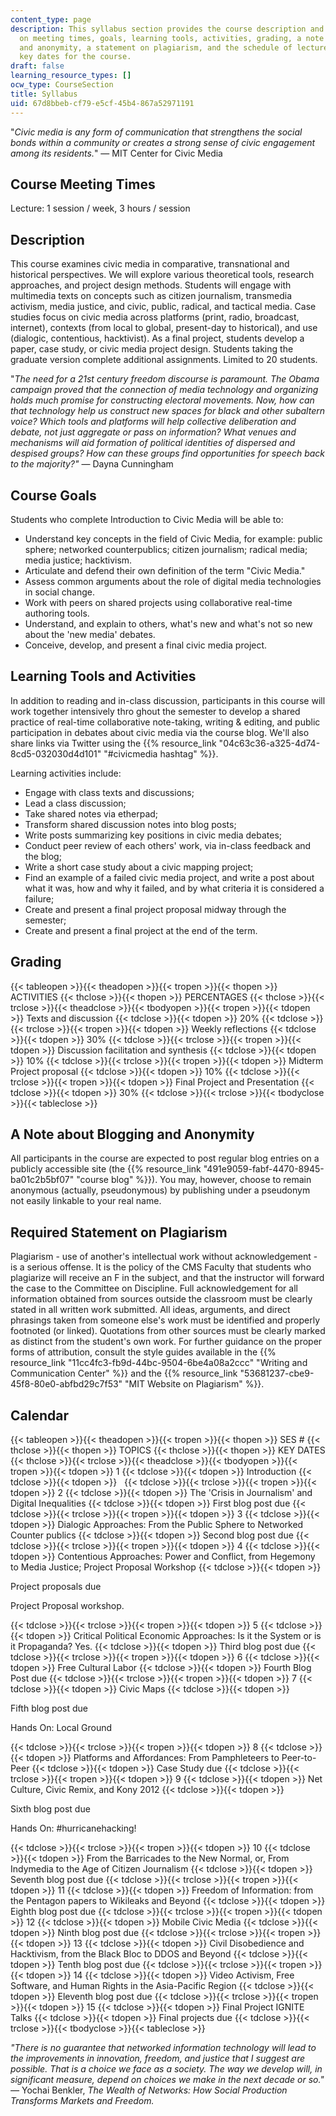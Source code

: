 ```yaml
---
content_type: page
description: This syllabus section provides the course description and information
  on meeting times, goals, learning tools, activities, grading, a note about blogging
  and anonymity, a statement on plagiarism, and the schedule of lecture topics and
  key dates for the course.
draft: false
learning_resource_types: []
ocw_type: CourseSection
title: Syllabus
uid: 67d8bbeb-cf79-e5cf-45b4-867a52971191
---
```

"*Civic media is any form of communication that strengthens the social bonds within a community or creates a strong sense of civic engagement among its residents.*" — MIT Center for Civic Media

## Course Meeting Times

Lecture: 1 session / week, 3 hours / session

## Description

This course examines civic media in comparative, transnational and historical perspectives. We will explore various theoretical tools, research approaches, and project design methods. Students will engage with multimedia texts on concepts such as citizen journalism, transmedia activism, media justice, and civic, public, radical, and tactical media. Case studies focus on civic media across platforms (print, radio, broadcast, internet), contexts (from local to global, present-day to historical), and use (dialogic, contentious, hacktivist). As a final project, students develop a paper, case study, or civic media project design. Students taking the graduate version complete additional assignments. Limited to 20 students.

"*The need for a 21st century freedom discourse is paramount. The Obama campaign proved that the connection of media technology and organizing holds much promise for constructing electoral movements. Now, how can that technology help us construct new spaces for black and other subaltern voice? Which tools and platforms will help collective deliberation and debate, not just aggregate or pass on information? What venues and mechanisms will aid formation of political identities of dispersed and despised groups? How can these groups find opportunities for speech back to the majority?"* — Dayna Cunningham

## Course Goals

Students who complete Introduction to Civic Media will be able to:

- Understand key concepts in the field of Civic Media, for example: public sphere; networked counterpublics; citizen journalism; radical media; media justice; hacktivism.
- Articulate and defend their own definition of the term "Civic Media."
- Assess common arguments about the role of digital media technologies in social change.
- Work with peers on shared projects using collaborative real-time authoring tools.
- Understand, and explain to others, what's new and what's not so new about the 'new media' debates.
- Conceive, develop, and present a final civic media project.

## Learning Tools and Activities

In addition to reading and in-class discussion, participants in this course will work together intensively thro ghout the semester to develop a shared practice of real-time collaborative note-taking, writing & editing, and public participation in debates about civic media via the course blog. We'll also share links via Twitter using the {{% resource_link "04c63c36-a325-4d74-8cd5-032030d4d101" "#civicmedia hashtag" %}}.

Learning activities include:

- Engage with class texts and discussions;
- Lead a class discussion;
- Take shared notes via etherpad;
- Transform shared discussion notes into blog posts;
- Write posts summarizing key positions in civic media debates;
- Conduct peer review of each others' work, via in-class feedback and the blog;
- Write a short case study about a civic mapping project;
- Find an example of a failed civic media project, and write a post about what it was, how and why it failed, and by what criteria it is considered a failure;
- Create and present a final project proposal midway through the semester;
- Create and present a final project at the end of the term.

## Grading

{{< tableopen >}}{{< theadopen >}}{{< tropen >}}{{< thopen >}}
ACTIVITIES
{{< thclose >}}{{< thopen >}}
PERCENTAGES
{{< thclose >}}{{< trclose >}}{{< theadclose >}}{{< tbodyopen >}}{{< tropen >}}{{< tdopen >}}
Texts and discussion
{{< tdclose >}}{{< tdopen >}}
20%
{{< tdclose >}}{{< trclose >}}{{< tropen >}}{{< tdopen >}}
Weekly reflections
{{< tdclose >}}{{< tdopen >}}
30%
{{< tdclose >}}{{< trclose >}}{{< tropen >}}{{< tdopen >}}
Discussion facilitation and synthesis
{{< tdclose >}}{{< tdopen >}}
10%
{{< tdclose >}}{{< trclose >}}{{< tropen >}}{{< tdopen >}}
Midterm Project proposal
{{< tdclose >}}{{< tdopen >}}
10%
{{< tdclose >}}{{< trclose >}}{{< tropen >}}{{< tdopen >}}
Final Project and Presentation
{{< tdclose >}}{{< tdopen >}}
30%
{{< tdclose >}}{{< trclose >}}{{< tbodyclose >}}{{< tableclose >}}

## A Note about Blogging and Anonymity

All participants in the course are expected to post regular blog entries on a publicly accessible site (the {{% resource_link "491e9059-fabf-4470-8945-ba01c2b5bf07" "course blog" %}}). You may, however, choose to remain anonymous (actually, pseudonymous) by publishing under a pseudonym not easily linkable to your real name.

## Required Statement on Plagiarism

Plagiarism - use of another's intellectual work without acknowledgement - is a serious offense. It is the policy of the CMS Faculty that students who plagiarize will receive an F in the subject, and that the instructor will forward the case to the Committee on Discipline. Full acknowledgement for all information obtained from sources outside the classroom must be clearly stated in all written work submitted. All ideas, arguments, and direct phrasings taken from someone else's work must be identified and properly footnoted (or linked). Quotations from other sources must be clearly marked as distinct from the student's own work. For further guidance on the proper forms of attribution, consult the style guides available in the {{% resource_link "11cc4fc3-fb9d-44bc-9504-6be4a08a2ccc" "Writing and Communication Center" %}} and the {{% resource_link "53681237-cbe9-45f8-80e0-abfbd29c7f53" "MIT Website on Plagiarism" %}}.

## Calendar

{{< tableopen >}}{{< theadopen >}}{{< tropen >}}{{< thopen >}}
SES #
{{< thclose >}}{{< thopen >}}
TOPICS
{{< thclose >}}{{< thopen >}}
KEY DATES
{{< thclose >}}{{< trclose >}}{{< theadclose >}}{{< tbodyopen >}}{{< tropen >}}{{< tdopen >}}
1
{{< tdclose >}}{{< tdopen >}}
Introduction
{{< tdclose >}}{{< tdopen >}}
 
{{< tdclose >}}{{< trclose >}}{{< tropen >}}{{< tdopen >}}
2
{{< tdclose >}}{{< tdopen >}}
The 'Crisis in Journalism' and Digital Inequalities
{{< tdclose >}}{{< tdopen >}}
First blog post due
{{< tdclose >}}{{< trclose >}}{{< tropen >}}{{< tdopen >}}
3
{{< tdclose >}}{{< tdopen >}}
Dialogic Approaches: From the Public Sphere to Networked Counter publics
{{< tdclose >}}{{< tdopen >}}
Second blog post due
{{< tdclose >}}{{< trclose >}}{{< tropen >}}{{< tdopen >}}
4
{{< tdclose >}}{{< tdopen >}}
Contentious Approaches: Power and Conflict, from Hegemony to Media Justice; Project Proposal Workshop
{{< tdclose >}}{{< tdopen >}}

Project proposals due

Project Proposal workshop.

{{< tdclose >}}{{< trclose >}}{{< tropen >}}{{< tdopen >}}
5
{{< tdclose >}}{{< tdopen >}}
Critical Political Economic Approaches: Is it the System or is it Propaganda? Yes.
{{< tdclose >}}{{< tdopen >}}
Third blog post due
{{< tdclose >}}{{< trclose >}}{{< tropen >}}{{< tdopen >}}
6
{{< tdclose >}}{{< tdopen >}}
Free Cultural Labor
{{< tdclose >}}{{< tdopen >}}
Fourth Blog Post due
{{< tdclose >}}{{< trclose >}}{{< tropen >}}{{< tdopen >}}
7
{{< tdclose >}}{{< tdopen >}}
Civic Maps
{{< tdclose >}}{{< tdopen >}}

Fifth blog post due

Hands On: Local Ground

{{< tdclose >}}{{< trclose >}}{{< tropen >}}{{< tdopen >}}
8
{{< tdclose >}}{{< tdopen >}}
Platforms and Affordances: From Pamphleteers to Peer-to-Peer
{{< tdclose >}}{{< tdopen >}}
Case Study due
{{< tdclose >}}{{< trclose >}}{{< tropen >}}{{< tdopen >}}
9
{{< tdclose >}}{{< tdopen >}}
Net Culture, Civic Remix, and Kony 2012
{{< tdclose >}}{{< tdopen >}}

Sixth blog post due

Hands On: #hurricanehacking!

{{< tdclose >}}{{< trclose >}}{{< tropen >}}{{< tdopen >}}
10
{{< tdclose >}}{{< tdopen >}}
From the Barricades to the New Normal, or, From Indymedia to the Age of Citizen Journalism
{{< tdclose >}}{{< tdopen >}}
Seventh blog post due
{{< tdclose >}}{{< trclose >}}{{< tropen >}}{{< tdopen >}}
11
{{< tdclose >}}{{< tdopen >}}
Freedom of Information: from the Pentagon papers to Wikileaks and Beyond
{{< tdclose >}}{{< tdopen >}}
Eighth blog post due
{{< tdclose >}}{{< trclose >}}{{< tropen >}}{{< tdopen >}}
12
{{< tdclose >}}{{< tdopen >}}
Mobile Civic Media
{{< tdclose >}}{{< tdopen >}}
Ninth blog post due
{{< tdclose >}}{{< trclose >}}{{< tropen >}}{{< tdopen >}}
13
{{< tdclose >}}{{< tdopen >}}
Civil Disobedience and Hacktivism, from the Black Bloc to DDOS and Beyond
{{< tdclose >}}{{< tdopen >}}
Tenth blog post due
{{< tdclose >}}{{< trclose >}}{{< tropen >}}{{< tdopen >}}
14
{{< tdclose >}}{{< tdopen >}}
Video Activism, Free Software, and Human Rights in the Asia-Pacific Region
{{< tdclose >}}{{< tdopen >}}
Eleventh blog post due
{{< tdclose >}}{{< trclose >}}{{< tropen >}}{{< tdopen >}}
15
{{< tdclose >}}{{< tdopen >}}
Final Project IGNITE Talks
{{< tdclose >}}{{< tdopen >}}
Final projects due
{{< tdclose >}}{{< trclose >}}{{< tbodyclose >}}{{< tableclose >}}

*"There is no guarantee that networked information technology will lead to the improvements in innovation, freedom, and justice that I suggest are possible. That is a choice we face as a society. The way we develop will, in significant measure, depend on choices we make in the next decade or so." —* Yochai Benkler, *The Wealth of Networks: How Social Production Transforms Markets and Freedom.*